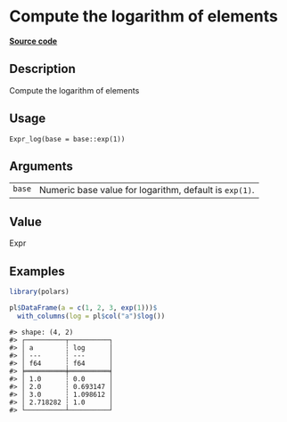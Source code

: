 

# Compute the logarithm of elements

[**Source code**](https://github.com/pola-rs/r-polars/tree/c47431ca69622f79ed7a3f1d7bfee6075ffabfee/R/expr__expr.R#L3131)

## Description

Compute the logarithm of elements

## Usage

<pre><code class='language-R'>Expr_log(base = base::exp(1))
</code></pre>

## Arguments

<table>
<tr>
<td style="white-space: nowrap; font-family: monospace; vertical-align: top">
<code id="Expr_log_:_base">base</code>
</td>
<td>
Numeric base value for logarithm, default is <code>exp(1)</code>.
</td>
</tr>
</table>

## Value

Expr

## Examples

``` r
library(polars)

pl$DataFrame(a = c(1, 2, 3, exp(1)))$
  with_columns(log = pl$col("a")$log())
```

    #> shape: (4, 2)
    #> ┌──────────┬──────────┐
    #> │ a        ┆ log      │
    #> │ ---      ┆ ---      │
    #> │ f64      ┆ f64      │
    #> ╞══════════╪══════════╡
    #> │ 1.0      ┆ 0.0      │
    #> │ 2.0      ┆ 0.693147 │
    #> │ 3.0      ┆ 1.098612 │
    #> │ 2.718282 ┆ 1.0      │
    #> └──────────┴──────────┘
